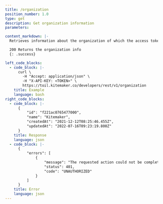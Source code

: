 ```yaml
---
title: /organization
position_number: 1.0
type: get
description: Get organization information
parameters:

content_markdown: |-
  Retrieves information about the organization of which the access token is part of

  200 Returns the organization info
  {: .success}

left_code_blocks:
  - code_block: |-
      curl \
        -H "Accept: application/json" \ 
        -H "X-API-KEY: <TOKEN>" \
        https://toil.kitemaker.co/developers/rest/v1/organization
    title: Example
    language: bash
right_code_blocks:
  - code_block: |-
      {
          "id": "f221ac0765477000",
          "name": "Kitemaker",
          "createdAt": "2021-12-12T08:25:46.455Z",
          "updatedAt": "2022-07-16T09:23:19.800Z"
      }
    title: Response
    language: json
  - code_block: |-
      {
          "errors": [
              {
                  "message": "The requested action could not be completed",
                  "status": 401,
                  "code": "UNAUTHORIZED"
              }
          ]
      }
    title: Error
    language: json
---
```

